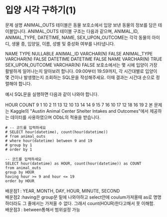 # 입양 시각 구하기(1)
문제 설명
ANIMAL_OUTS 테이블은 동물 보호소에서 입양 보낸 동물의 정보를 담은 테이블입니다. ANIMAL_OUTS 테이블 구조는 다음과 같으며, ANIMAL_ID, ANIMAL_TYPE, DATETIME, NAME, SEX_UPON_OUTCOME는 각각 동물의 아이디, 생물 종, 입양일, 이름, 성별 및 중성화 여부를 나타냅니다.

NAME	TYPE	NULLABLE
ANIMAL_ID	VARCHAR(N)	FALSE
ANIMAL_TYPE	VARCHAR(N)	FALSE
DATETIME	DATETIME	FALSE
NAME	VARCHAR(N)	TRUE
SEX_UPON_OUTCOME	VARCHAR(N)	FALSE
보호소에서는 몇 시에 입양이 가장 활발하게 일어나는지 알아보려 합니다. 09:00부터 19:59까지, 각 시간대별로 입양이 몇 건이나 발생했는지 조회하는 SQL문을 작성해주세요. 이때 결과는 시간대 순으로 정렬해야 합니다.

예시
SQL문을 실행하면 다음과 같이 나와야 합니다.

HOUR	COUNT
9	1
10	2
11	13
12	10
13	14
14	9
15	7
16	10
17	12
18	16
19	2
본 문제는 Kaggle의 "Austin Animal Center Shelter Intakes and Outcomes"에서 제공하는 데이터를 사용하였으며 ODbL의 적용을 받습니다.

```mysql
# -- 코드를 입력하세요
# SELECT hour(datetime), count(hour(datetime))
# from animal_outs
# where hour(datetime) between 9 and 19
# group by 1
# order by 1

-- 코드를 입력하세요
SELECT hour(datetime) as HOUR, count(hour(datetime)) as COUNT
from animal_outs
group by HOUR
having hour >= 9 and hour <= 19
order by HOUR
```

배운점1 : YEAR, MONTH, DAY, HOUR, MINUTE, SECOND  
배운점2 :having은 group문 밑에 나와야하고 select안에 coulum가져올때 as로 명명하더라도 그 줄에서는 가져올 수 없다. 그래서 count(HOUR)한다고해서 못 이해함.  
배운점3 : between통해서 범위설정 가능  
